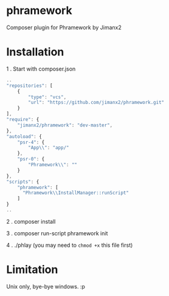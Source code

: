 # phramework
Composer plugin for Phramework by Jimanx2

# Installation
1 . Start with composer.json

```javascript
..
"repositories": [
    {
        "type": "vcs",
        "url": "https://github.com/jimanx2/phramework.git"
    }
],
"require": {
    "jimanx2/phramework": "dev-master",
},
"autoload": {
    "psr-4": {
        "App\\": "app/"
    },
    "psr-0": {
        "Phramework\\": ""
    }
},
"scripts": {
    "phramework": [
      "Phramework\\InstallManager::runScript"
    ]
}
..
```

2 . composer install

3 . composer run-script phramework init

4 . ./phlay (you may need to `chmod +x` this file first)

# Limitation
Unix only, bye-bye windows. :p
